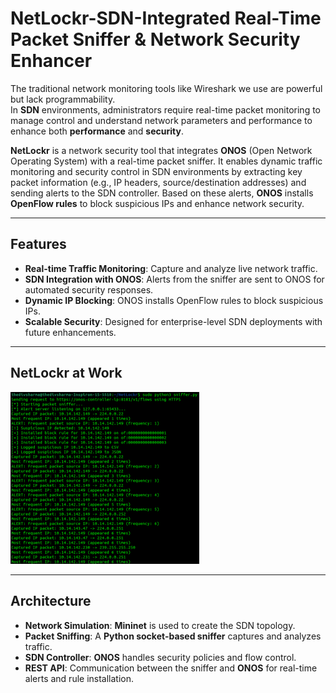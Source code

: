 # NetLockr-SDN-Integrated Real-Time Packet Sniffer & Network Security Enhancer

The traditional network monitoring tools like Wireshark we use are powerful but lack programmability.  
In **SDN** environments, administrators require real-time packet monitoring to manage control and understand network parameters and performance to enhance both **performance** and **security**.

**NetLockr** is a network security tool that integrates **ONOS** (Open Network Operating System) with a real-time packet sniffer. It enables dynamic traffic monitoring and security control in SDN environments by extracting key packet information (e.g., IP headers, source/destination addresses) and sending alerts to the SDN controller. Based on these alerts, **ONOS** installs **OpenFlow rules** to block suspicious IPs and enhance network security.

---

## Features

- **Real-time Traffic Monitoring**: Capture and analyze live network traffic.
- **SDN Integration with ONOS**: Alerts from the sniffer are sent to ONOS for automated security responses.
- **Dynamic IP Blocking**: ONOS installs OpenFlow rules to block suspicious IPs.
- **Scalable Security**: Designed for enterprise-level SDN deployments with future enhancements.

---

## NetLockr at Work

<img src="./ss.png" width="60%" />

---

## Architecture

- **Network Simulation**: **Mininet** is used to create the SDN topology.
- **Packet Sniffing**: A **Python socket-based sniffer** captures and analyzes traffic.
- **SDN Controller**: **ONOS** handles security policies and flow control.
- **REST API**: Communication between the sniffer and **ONOS** for real-time alerts and rule installation.
